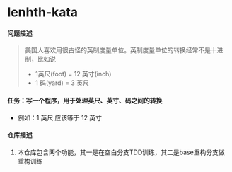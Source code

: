 # lenhth-kata
#### 问题描述
> 美国人喜欢用很古怪的英制度量单位。英制度量单位的转换经常不是十进制，比如说
> + 1英尺(foot) = 12 英寸(inch)
> + 1 码(yard) = 3 英尺

#### 任务：写一个程序，用于处理英尺、英寸、码之间的转换
+ 例如：1 英尺 应该等于 12 英寸

 #### 仓库描述
 1. 本仓库包含两个功能，其一是在空白分支TDD训练，其二是base重构分支做重构训练
